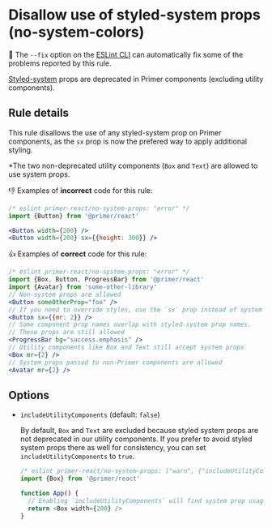 # Disallow use of styled-system props (no-system-colors)

🔧 The `--fix` option on the [ESLint CLI](https://eslint.org/docs/user-guide/command-line-interface#fixing-problems) can automatically fix some of the problems reported by this rule.

[Styled-system](https://styled-system.com/table) props are deprecated in Primer components (excluding utility components).

## Rule details

This rule disallows the use of any styled-system prop on Primer components, as the `sx` prop is now the prefered way to apply additional styling.

\*The two non-deprecated utility components (`Box` and `Text`) are allowed to use system props.

👎 Examples of **incorrect** code for this rule:

```jsx
/* eslint primer-react/no-system-props: "error" */
import {Button} from '@primer/react'

<Button width={200} />
<Button width={200} sx={{height: 300}} />
```

👍 Examples of **correct** code for this rule:

```jsx
/* eslint primer-react/no-system-props: "error" */
import {Box, Button, ProgressBar} from '@primer/react'
import {Avatar} from 'some-other-library'
// Non-system props are allowed
<Button someOtherProp="foo" />
// If you need to override styles, use the `sx` prop instead of system props
<Button sx={{mr: 2}} />
// Some component prop names overlap with styled-system prop names.
// These props are still allowed
<ProgressBar bg="success.emphasis" />
// Utility components like Box and Text still accept system props
<Box mr={2} />
// System props passed to non-Primer components are allowed
<Avatar mr={2} />
```

## Options

- `includeUtilityComponents` (default: `false`)

  By default, `Box` and `Text` are excluded because styled system props are not deprecated in our utility components. If you prefer to avoid styled system props there as well for consistency, you can set `includeUtilityComponents` to `true`.

  ```js
  /* eslint primer-react/no-system-props: ["warn", {"includeUtilityComponents": true}] */
  import {Box} from '@primer/react'

  function App() {
    // Enabling `includeUtilityComponents` will find system prop usage on utility components like this:
    return <Box width={200} />
  }
  ```

